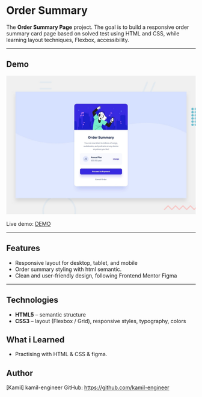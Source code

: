 # Order Summary

The **Order Summary Page** project. The goal is to build a responsive order summary card page based on solved test using HTML and CSS, while learning layout techniques, Flexbox, accessibility.

---

## Demo

![Screenshot](images/preview.jpg)

Live demo: [DEMO](https://kamil-engineer.github.io/order/)

---

## Features

- Responsive layout for desktop, tablet, and mobile
- Order summary styling with html semantic.
- Clean and user-friendly design, following Frontend Mentor Figma

---

## Technologies

- **HTML5** – semantic structure
- **CSS3** – layout (Flexbox / Grid), responsive styles, typography, colors

## What i Learned

- Practising with HTML & CSS & figma.

## Author

[Kamil] kamil-engineer
GitHub: https://github.com/kamil-engineer
